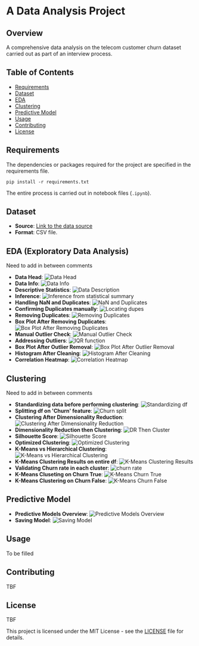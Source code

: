 # A Data Analysis Project

## Overview

A comprehensive data analysis on the telecom customer churn dataset carried out as part of an interview process.

## Table of Contents

- [Requirements](#requirements)
- [Dataset](#dataset)
- [EDA](#eda)
- [Clustering](#clustering)
- [Predictive Model](#predictive-model)
- [Usage](#usage)
- [Contributing](#contributing)
- [License](#license)

## Requirements

The dependencies or packages required for the project are specified in the requirements file.

    pip install -r requirements.txt

The entire process is carried out in notebook files (`.ipynb`).

## Dataset

- **Source**: [Link to the data source](https://www.kaggle.com/datasets/anshulmehtakaggl/cdrcall-details-record-predict-telco-churn)
- **Format**: CSV file.

## EDA (Exploratory Data Analysis)

Need to add in between comments

- **Data Head**: ![Data Head](images/df_head.png)
- **Data Info**: ![Data Info](images/df_info.png)
- **Descriptive Statistics**: ![Data Description](images/df_describe.png)
- **Inference**: ![Inference from statistical summary](images/describe_inference.png)
- **Handling NaN and Duplicates**: ![NaN and Duplicates](images/nan_duplicates.png)
- **Confirming Duplicates manually**: ![Locating dupes](images/loc_dupes.png)
- **Removing Duplicates**: ![Removing Duplicates](images/removing_dupes.png)
- **Box Plot After Removing Duplicates**: ![Box Plot After Removing Duplicates](images/box_plot_after_dupes.png)
- **Manual Outlier Check**: ![Manual Outlier Check](images/manual_outlier_check.png)
- **Addressing Outliers**: ![IQR function](images/iqr_fn_outlier.png)
- **Box Plot After Outlier Removal**: ![Box Plot After Outlier Removal](images/box_plot_after_outlier.png)
- **Histogram After Cleaning**: ![Histogram After Cleaning](images/hist_after_cleaning.png)
- **Correlation Heatmap**: ![Correlation Heatmap](images/corr_heatmap.png)

## Clustering

Need to add in between comments

- **Standardizing data before performing clustering**: ![Standardizing df](images/std_data.png)
- **Splitting df on 'Churn' feature**: ![Churn split](images/churn_split.png)
- **Clustering After Dimensionality Reduction**: ![Clustering After Dimensionality Reduction](images/cluster_then_dr.png)
- **Dimensionality Reduction then Clustering**: ![DR Then Cluster](images/dr_then_cluster.png)
- **Silhouette Score**: ![Silhouette Score](images/silhouette_score.png)
- **Optimized Clustering**: ![Optimized Clustering](images/optim_cluster.png)
- **K-Means vs Hierarchical Clustering**: ![K-Means vs Hierarchical Clustering](images/kmeans_vs_hierarchical.png)
- **K-Means Clustering Results on entire df**: ![K-Means Clustering Results](images/kmeans_entire_df.png)
- **Validating Churn rate in each cluster**: ![churn rate](images/validate_churn_rate.png)
- **K-Means Cluseting on Churn True**: ![K-Means Churn True](images/kmeans_churn_true.png)
- **K-Means Clustering on Churn False**: ![K-Means Churn False](images/kemeans_churn_false.png)

## Predictive Model

- **Predictive Models Overview**: ![Predictive Models Overview](images/predictive_models.png)
- **Saving Model**: ![Saving Model](images/saving_model.png)

## Usage

To be filled

## Contributing

TBF

## License

TBF

This project is licensed under the MIT License - see the [LICENSE](LICENSE) file for details.
